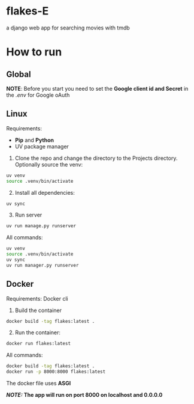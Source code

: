 # flakes-E
a django web app for searching movies with tmdb


# How to run
## Global
**NOTE**: Before you start you need to set the **Google client id and Secret** in the _.env_ for Google oAuth

## Linux
Requirements:
* **Pip** and **Python**
* UV package manager

1. Clone the repo and change the directory to the Projects directory. Optionally source the venv:
```bash
uv venv
source .venv/bin/activate
```

2. Install all dependencies:
```bash
uv sync
```

3. Run server
```bash
uv run manage.py runserver
```

All commands:
```bash
uv venv
source .venv/bin/activate
uv sync
uv run manager.py runserver
```

## Docker
Requirements: Docker cli

1. Build the container
```bash
docker build -tag flakes:latest .
```

2. Run the container:
```bash
docker run flakes:latest
```

All commands:
```bash
docker build -tag flakes:latest .
docker run -p 8000:8000 flakes:latest
```
The docker file uses **ASGI** 

**_NOTE:_ The app will run on port 8000 on localhost and 0.0.0.0**
